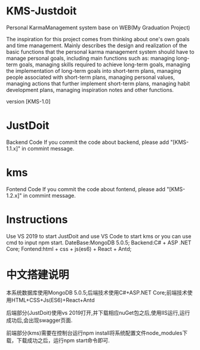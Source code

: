 # KMS-Justdoit
Personal KarmaManagement system base on WEB(My Graduation Project)


The inspiration for this project comes from thinking about one's own goals and time management. Mainly describes the design and realization of the basic functions that the personal karma management system should have to manage personal goals, including main functions such as: managing long-term goals, managing skills required to achieve long-term goals, managing the implementation of long-term goals into short-term plans, managing people associated with short-term plans, managing personal values, managing actions that further implement short-term plans, managing habit development plans, managing inspiration notes and other functions.


version [KMS-1.0]
# JustDoit
Backend Code 
If you commit the code about backend, please add "[KMS-1.1.x]" in commint message. 

# kms
Fontend Code
If you commit the code about fontend, please add "[KMS-1.2.x]" in commint message. 

# Instructions
Use VS 2019 to start JustDoit and use VS Code to start kms or you can use cmd to input npm start.
DateBase:MongoDB 5.0.5;
Backend:C# + ASP .NET Core;
Fontend:html + css + js(es6) + React + Antd;

# 中文搭建说明
本系统数据库使用MongoDB 5.0.5;后端技术使用C#+ASP.NET Core;前端技术使用HTML+CSS+Js(ES6)+React+Antd

后端部分(JustDoit)使用vs 2019打开,并下载相应nuGet包之后,使用IIS运行,运行成功后,会出现swagger页面.

前端部分(kms)需要在控制台运行npm install将系统配置文件node_modules下载，下载成功之后，运行npm start命令即可.
